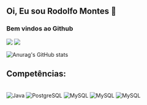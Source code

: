 ## Oi, Eu sou Rodolfo Montes 👋
### Bem vindos ao Github

<div>
  <a href="https://www.linkedin.com/in/montes-rodolfo" target="_blank"><img src="https://img.shields.io/badge/-LinkedIn-%230077B5?style=for-the-badge&logo=linkedin&logoColor=white" target="_blank"></a>
  <a href = "mailto:montes.rodolforodrigues@gmail.com"><img src="https://img.shields.io/badge/Gmail-D14836?style=for-the-badge&logo=gmail&logoColor=white" target="_blank"></a>
</div>  

![Anurag's GitHub stats](https://github-readme-stats.vercel.app/api?username=RodolfoMontes&show_icons=true&theme=tokyonight)

## Competências:

<div style="display: inline_block"><br/>
    <img align= "center" alt = Java src = "https://img.shields.io/badge/Java-ED8B00?style=for-the-badge&logo=java&logoColor=white"/>
    <img align= "center" alt = PostgreSQL src = "https://img.shields.io/badge/PostgreSQL-316192?style=for-the-badge&logo=postgresql&logoColor=white"/>
    <img align= "center" alt = MySQL src = "https://img.shields.io/badge/MySQL-00000F?style=for-the-badge&logo=mysql&logoColor=white"/>
    <img align= "center" alt = MySQL src = "https://img.shields.io/badge/MongoDB-4EA94B?style=for-the-badge&logo=mongodb&logoColor=white"/>
    <img align= "center" alt = MySQL src = "https://img.shields.io/badge/Python-3776AB?style=for-the-badge&logo=python&logoColor=white"/>
</div>
